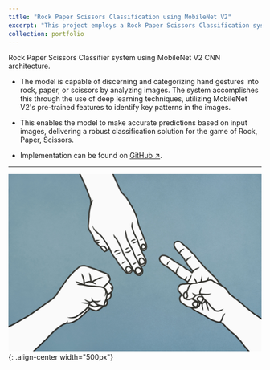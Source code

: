 ```yaml
---
title: "Rock Paper Scissors Classification using MobileNet V2"
excerpt: "This project employs a Rock Paper Scissors Classification system by leveraging MobileNet V2, a powerful neural network architecture.<br/><img src='/images/rock_paper_scissors.jpg' width='600' style='margin-top: 15px;'>"
collection: portfolio
---
```


Rock Paper Scissors Classifier system using MobileNet V2 CNN architecture.

- The model is capable of discerning and categorizing hand gestures into rock, paper, or scissors by analyzing images. The system accomplishes this through the use of deep learning techniques, utilizing MobileNet V2's pre-trained features to identify key patterns in the images.

- This enables the model to make accurate predictions based on input images, delivering a robust classification solution for the game of Rock, Paper, Scissors.

- Implementation can be found on [GitHub ↗](https://github.com/Amann09/CV-Projects/tree/main/Rock%20Paper%20Scissors%20Classification%20using%20MobileNet%20V2).

-------

![rock_paper_scissor](/images/rock_paper_scissors.jpg){: .align-center width="500px"}